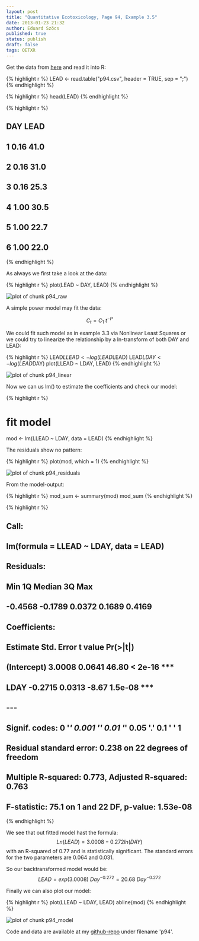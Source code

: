 ```yaml
---
layout: post
title: "Quantitative Ecotoxicology, Page 94, Example 3.5"
date: 2013-01-23 21:32
author: Eduard Szöcs
published: true
status: publish
draft: false
tags: QETXR
---
```





Get the data from [here](https://raw.github.com/EDiLD/r-ed/master/quantitative_ecotoxicology/data/p94.csv) and read it into R:


{% highlight r %}
LEAD <- read.table("p94.csv", header = TRUE, sep = ";")
{% endhighlight %}





{% highlight r %}
head(LEAD)
{% endhighlight %}


{% highlight r %}
##    DAY LEAD
## 1 0.16 41.0
## 2 0.16 31.0
## 3 0.16 25.3
## 4 1.00 30.5
## 5 1.00 22.7
## 6 1.00 22.0
{% endhighlight %}




As always we first take a look at the data:

{% highlight r %}
plot(LEAD ~ DAY, LEAD)
{% endhighlight %}


![plot of chunk p94_raw](/figures/p94_raw.png) 


A simple power model may fit the data:

$$C_t = C_1~t^{−P}$$

We could fit such model as in example 3.3 via Nonlinear Least Squares or we could try to linearize the relationship by a ln-transform  of both DAY and LEAD:


{% highlight r %}
LEAD$LLEAD <- log(LEAD$LEAD)
LEAD$LDAY <- log(LEAD$DAY)
plot(LLEAD ~ LDAY, LEAD)
{% endhighlight %}


![plot of chunk p94_linear](/figures/p94_linear.png) 


Now we can us lm() to estimate the coefficients and check our model:


{% highlight r %}
# fit model
mod <- lm(LLEAD ~ LDAY, data = LEAD)
{% endhighlight %}



The residuals show no pattern:

{% highlight r %}
plot(mod, which = 1)
{% endhighlight %}


![plot of chunk p94_residuals](/figures/p94_residuals.png) 


From the model-output:

{% highlight r %}
mod_sum <- summary(mod)
mod_sum
{% endhighlight %}


{% highlight r %}
## 
## Call:
## lm(formula = LLEAD ~ LDAY, data = LEAD)
## 
## Residuals:
##     Min      1Q  Median      3Q     Max 
## -0.4568 -0.1789  0.0372  0.1689  0.4169 
## 
## Coefficients:
##             Estimate Std. Error t value Pr(>|t|)    
## (Intercept)   3.0008     0.0641   46.80  < 2e-16 ***
## LDAY         -0.2715     0.0313   -8.67  1.5e-08 ***
## ---
## Signif. codes:  0 '***' 0.001 '**' 0.01 '*' 0.05 '.' 0.1 ' ' 1 
## 
## Residual standard error: 0.238 on 22 degrees of freedom
## Multiple R-squared: 0.773,	Adjusted R-squared: 0.763 
## F-statistic: 75.1 on 1 and 22 DF,  p-value: 1.53e-08
{% endhighlight %}




We see that out fitted model hast the formula:
$$Ln(LEAD) = 3.0008 - 0.272 ln(DAY)$$
with an R-squared of 0.77 and is statistically significant. The standard errors for the two parameters are 0.064 and 0.031.

So our backtransformed model would be:
$$ LEAD = exp(3.0008)~Day^{-0.272} = 20.68~Day^{-0.272}$$

Finally we can also plot our model:

{% highlight r %}
plot(LLEAD ~ LDAY, LEAD)
abline(mod)
{% endhighlight %}


![plot of chunk p94_model](/figures/p94_model.png) 



Code and data are available at my [github-repo](https://github.com/EDiLD/r-ed/tree/master/quantitative_ecotoxicology) under filename 'p94'.

